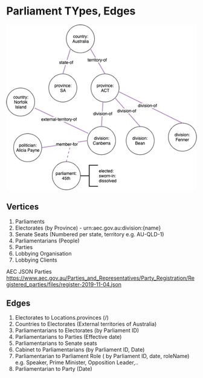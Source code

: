 # Parliament TYpes, Edges

	
![parliament-datatypes](../../../../docs/graph-parliaments.png)

## Vertices

1. Parliaments
2. Electorates (by Province) - urn:aec.gov.au:division:{name}
3. Senate Seats (Numbered per state, territory e.g. AU-QLD-1)
4. Parliamentarians (People)
5. Parties
6. Lobbying Organisation
7. Lobbying Clients

AEC JSON Parties
https://www.aec.gov.au/Parties_and_Representatives/Party_Registration/Registered_parties/files/register-2019-11-04.json

## Edges

1. Electorates to Locations.provinces (/)
2. Countries to Electorates (External territories of Australia)
3. Parliamentarians to Electorates (by Parliament ID)
4. Parliamentarians to Parties (Effective date)
5. Parliamentarians to Senate seats
6. Cabinet to Parliamentarians (by Parliament ID, Date)
7. Parliamentarian to Parliament Role ( by Parliament ID, date, roleName) e.g. Speaker, Prime Minister, Opposition Leader,..
8. Parliamentarian to Party (Date)
